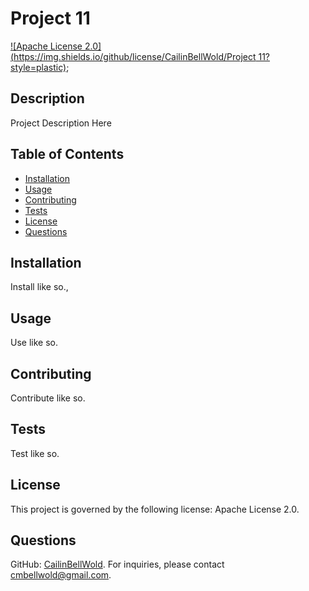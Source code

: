 # Project 11

[![Apache License 2.0](https://img.shields.io/github/license/CailinBellWold/Project 11?style=plastic)](https://opensource.org/licenses/Apache-2.0);

  ## Description
  Project Description Here
  
  ## Table of Contents
  - [Installation](#Installation)
  - [Usage](#Usage)
  - [Contributing](#Contributing)
  - [Tests](#Tests)
  - [License](#License)
  - [Questions](#Questions)
  
  ## Installation
  Install like so.,
  
  ## Usage
  Use like so.
  
  ## Contributing
  Contribute like so.
  
  ## Tests
  Test like so.
  
  ## License
  This project is governed by the following license: Apache License 2.0.
  
  ## Questions
  GitHub: [CailinBellWold](https://github.com/CailinBellWold).
  For inquiries, please contact cmbellwold@gmail.com.